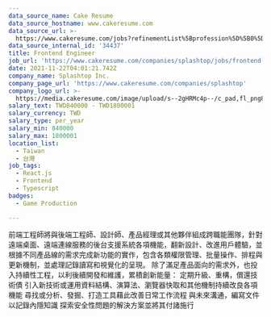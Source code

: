 ```yaml
---
data_source_name: Cake Resume
data_source_hostname: www.cakeresume.com
data_source_url: >-
  https://www.cakeresume.com/jobs?refinementList%5Bprofession%5D%5B0%5D=game-production&range%5Bsalary_range%5D%5Bmin%5D=100000
data_source_internal_id: '34437'
title: Frontend Engineer
job_url: 'https://www.cakeresume.com/companies/splashtop/jobs/frontend-engineer-4adea0'
date: 2021-11-22T04:01:21.742Z
company_name: Splashtop Inc.
company_page_url: 'https://www.cakeresume.com/companies/splashtop'
company_logo_url: >-
  https://media.cakeresume.com/image/upload/s--2gHRMc4p--/c_pad,fl_png8,h_200,w_200/v1577246016/q3dazcv6tw7gx2xygu4y.png
salary_text: TWD840000 - TWD1800001
salary_currency: TWD
salary_type: per_year
salary_min: 840000
salary_max: 1800001
location_list:
  - Taiwan
  - 台灣
job_tags:
  - React.js
  - Frontend
  - Typescript
badges:
  - Game Production

---
```


前端工程師將與後端工程師、設計師、產品經理或其他夥伴組成跨職能團隊，針對遠端桌面、遠端連線服務的後台支援系統各項機能，翻新設計、改進用戶體驗，並根據不同產品線的需求完成新功能的實作，包含各類權限管理、批量操作、排程與更新機制，並處理記錄讀寫和視覺化的呈現。 除了滿足產品面向的需求外，也投入持續性工程，以利後續開發和維護，累積創新能量： 定期升級、重構，償還技術債 引入新技術或運用資料結構、演算法、瀏覽器快取和其他機制持續改良各項機能 尋找或分析、發掘、打造工具藉此改善日常工作流程 與未來溝通，編寫文件以記錄內隱知識 探索安全性問題的解決方案並將其付諸施行